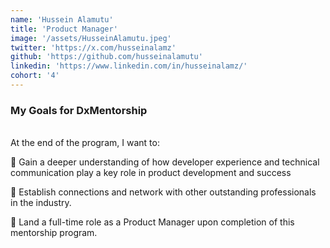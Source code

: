 ```yaml
---
name: 'Hussein Alamutu'
title: 'Product Manager'
image: '/assets/HusseinAlamutu.jpeg'
twitter: 'https://x.com/husseinalamz'
github: 'https://github.com/husseinalamutu'
linkedin: 'https://www.linkedin.com/in/husseinalamz/'
cohort: '4'
---
```


<div>
<h3>My Goals for DxMentorship</h3> <br/>
 At the end of the program, I want to: <br/>

📌 Gain a deeper understanding of how developer experience and technical communication play a key role in product development and success <br/>

📌 Establish connections and network with other outstanding professionals in the industry. <br/>

📌 Land a full-time role as a Product Manager upon completion of this mentorship program.

</div>
